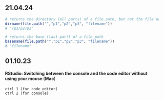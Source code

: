 ## 21.04.24

```R
# returns the directory (all parts) of a file path, but not the file name
dirname(file.path("","p1","p2","p3", "filename"))
# "/p1/p2/p3"

# returns the base (last part) of a file path
basename(file.path("","p1","p2","p3", "filename"))
# "filename"
```

## 01.10.23
#### RStudio: Switching between the console and the code editor without using your mouse (Mac)

```command line
ctrl 1 (for code editor)
ctrl 2 (for console)
```
